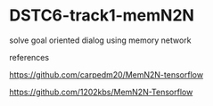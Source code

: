 # DSTC6-track1-memN2N
solve goal oriented dialog using memory network


references

https://github.com/carpedm20/MemN2N-tensorflow

https://github.com/1202kbs/MemN2N-Tensorflow
